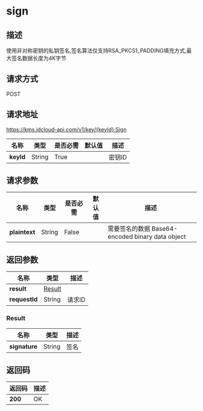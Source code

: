 # sign


## 描述
使用非对称密钥的私钥签名,签名算法仅支持RSA_PKCS1_PADDING填充方式,最大签名数据长度为4K字节

## 请求方式
POST

## 请求地址
https://kms.jdcloud-api.com/v1/key/{keyId}:Sign

|名称|类型|是否必需|默认值|描述|
|---|---|---|---|---|
|**keyId**|String|True| |密钥ID|

## 请求参数
|名称|类型|是否必需|默认值|描述|
|---|---|---|---|---|
|**plaintext**|String|False| |需要签名的数据 Base64-encoded binary data object|


## 返回参数
|名称|类型|描述|
|---|---|---|
|**result**|[Result](sign#result)| |
|**requestId**|String|请求ID|

### <div id="result">Result</div>
|名称|类型|描述|
|---|---|---|
|**signature**|String|签名|

## 返回码
|返回码|描述|
|---|---|
|**200**|OK|

